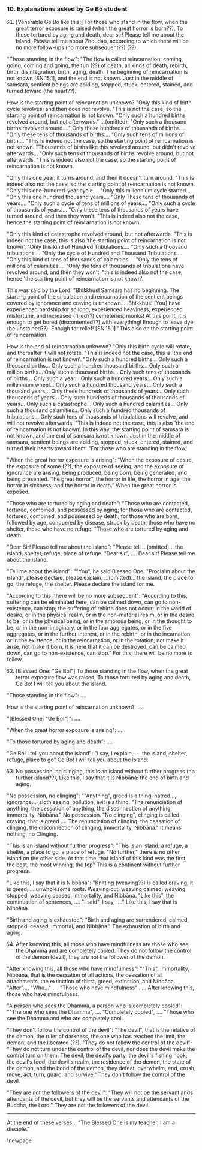 ### 10. Explanations asked by Ge Bo student

61. [Venerable Ge Bo like this:] For those who stand in the flow, when the great
    terror exposure is raised (when the great horror is born??),
To those tortured by aging and death, dear sir! Please tell me about the island,
Please tell me about Zhoudao, according to which there will be no more
follow-ups (no more subsequent??) (??).

"Those standing in the flow": "The flow is called reincarnation: coming,
going, coming and going, the fun (??) of death, all kinds of death, rebirth, birth,
disintegration, birth, aging, death. The beginning of reincarnation is
not known [SN.15.1], and the end is not known. Just in the middle of samsara,
sentient beings are abiding, stopped, stuck, entered, stained, and turned
toward (the heart??).

How is the starting point of reincarnation unknown? "Only this kind of birth
cycle revolves, and then does not revolve. "This is not the case, so the
starting point of reincarnation is not known. "Only such a hundred births
revolved around, but not afterwards." ...(omitted). "Only such a thousand births
revolved around...." Only these hundreds of thousands of births.... "Only these
tens of thousands of births.... "Only such tens of millions of birth.... "This
is indeed not the case, so the starting point of reincarnation is not known.
"Thousands of births like this revolved around, but didn't revolve afterwards...
"Only such tens of thousands of births revolve around, but not afterwards. "This
is indeed also not the case, so the starting point of reincarnation is not
known.

"Only this one year, it turns around, and then it doesn't turn around. "This is
indeed also not the case, so the starting point of reincarnation is not known.
"Only this one-hundred-year cycle.... "Only this millennium cycle started....
"Only this one hundred thousand years.... "Only These tens of thousands of
years.... "Only such a cycle of tens of millions of years.... "Only such a cycle
of thousands of years.... "Only these tens of thousands of years have turned
around, and then they won't. "This is indeed also not the case, hence the
starting point of reincarnation is not known.

"Only this kind of catastrophe revolved around, but not afterwards. "This is
indeed not the case, this is also 'the starting point of reincarnation is not
known'. "Only this kind of Hundred Tribulations.... "Only such a thousand
tribulations.... "Only the cycle of Hundred and Thousand Tribulations.... "Only
this kind of tens of thousands of calamities.... "Only the tens of millions of
calamities.... "Only the tens of thousands of tribulations have revolved around,
and then they won't. "this is indeed also not the case, hence 'the starting
point of reincarnation is not known'.

This was said by the Lord: "Bhikkhus! Samsara has no beginning. The starting
point of the circulation and reincarnation of the sentient beings covered by
ignorance and craving is unknown. ...Bhikkhus! [You] have experienced hardship
for so long, experienced heaviness, experienced misfortune, and increased
(filled??) cemeteries, monks! At this point, it is enough to get bored
(discontented??) with everything! Enough to leave dye (be unstained??)! Enough
for relief! [SN.15.1] "This also on the starting point of reincarnation.

How is the end of reincarnation unknown? "Only this birth cycle will rotate, and
thereafter it will not rotate. "This is indeed not the case, this is 'the end of
reincarnation is not known'. "Only such a hundred births... Only such a thousand
births... Only such a hundred thousand births... Only such a million births...
Only such a thousand births... Only such tens of thousands of births... Only
such a year... Only such a hundred years... Only such a millennium wheel... Only
such a hundred thousand years... Only such a thousand years... Only these
hundreds of thousands of years... Only such thousands of years... Only such
hundreds of thousands of thousands of years... Only such a catastrophe... Only
such a hundred calamities... Only such a thousand calamities... Only such a
hundred thousands of tribulations... Only such tens of thousands of tribulations
will revolve, and will not revolve afterwards. "This is indeed not the case,
this is also 'the end of reincarnation is not known'. In this way, the starting
point of samsara is not known, and the end of samsara is not known. Just in the
middle of samsara, sentient beings are abiding, stopped, stuck, entered,
stained, and turned their hearts toward them. "For those who are standing in the
flow.

"When the great horror exposure is arising": "When the exposure of desire, the
exposure of some (??), the exposure of seeing, and the exposure of ignorance are
arising, being produced, being born, being generated, and being presented. The
great horror", the horror in life, the horror in age, the horror in sickness,
and the horror in death." When the great horror is exposed.

"Those who are tortured by aging and death": "Those who are contacted, tortured,
combined, and possessed by aging; for those who are contacted, tortured,
combined, and possessed by death; for those who are born, followed by age,
conquered by disease, struck by death, those who have no shelter, those who have
no refuge. "Those who are tortured by aging and death.

"Dear Sir! Please tell me about the island": "Please tell ...(omitted)... the
island, shelter, refuge, place of refuge. "Dear sir", .... Dear sir! Please tell
me about the island.

"Tell me about the island": ""You", he said Blessed One. "Proclaim about the
island", please declare, please explain, ...(omitted)... the island, the place
to go, the refuge, the shelter. Please declare the island for me.

"According to this, there will be no more subsequent": "According to this,
suffering can be eliminated here, can be calmed down, can go to non-existence,
can stop; the suffering of rebirth does not occur; in the world of desire, or in
the physical realm, or in the non-material realm, or in the desire to be, or in
the physical being, or in the amorous being, or in the thought to be, or in the
non-imaginary, or in the four aggregates, or in the five aggregates, or in the
further interest, or in the rebirth, or in the incarnation, or in the existence,
or in the reincarnation, or in the rotation; not make it arise, not make it
born, it is here that it can be destroyed, can be calmed down, can go to
non-existence, can stop." For this, there will be no more to follow.

62. [Blessed One: "Ge Bo!"] To those standing in the flow, when the great terror
    exposure flow was raised,
To those tortured by aging and death, Ge Bo! I will tell you about the island.

"Those standing in the flow": ....

How is the starting point of reincarnation unknown? .....

"[Blessed One: "Ge Bo!"]": ....

"When the great horror exposure is arising": ....

"To those tortured by aging and death": ....

"Ge Bo! I tell you about the island": "I say, I explain, .... the island,
shelter, refuge, place to go" Ge Bo! I will tell you about the island.

63. No possession, no clinging, this is an island without further progress (no
    further island??),
Like this, I say that it is Nibbāna: the end of birth and aging.

"No possession, no clinging": ""Anything", greed is a thing, hatred...,
ignorance..., sloth seeing, pollution, evil is a thing. "The renunciation of
anything, the cessation of anything, the disconnection of anything, immortality,
Nibbāna." No possession. "No clinging", clinging is called craving, that is
greed .... The renunciation of clinging, the cessation of clinging, the
disconnection of clinging, immortality, Nibbāna." It means nothing, no Clinging.

"This is an island without further progress": "This is an island, a refuge, a
shelter, a place to go, a place of refuge. "No further," there is no other
island on the other side. At that time, that island of this kind was the first,
the best, the most winning, the top" This is a continent without further
progress.

"Like this, I say that it is Nibbāna": "Knitting (weaving??) is called craving,
it is greed, ....unwholesome roots. Weaving cut, weaving calmed, weaving
stopped, weaving ceased, immortality, and Nibbāna. "Like this", the continuation
of sentences, .... "I said", I say, ...." Like this, I say that is Nibbāna.

"Birth and aging is exhausted": "Birth and aging are surrendered, calmed,
stopped, ceased, immortal, and Nibbāna." The exhaustion of birth and aging.

64. After knowing this, all those who have mindfulness are those who see the Dhamma
    and are completely cooled.
They do not follow the control of the demon (devil), they are not the follower of the
demon.

"After knowing this, all those who have mindfulness": ""This", immortality,
Nibbāna, that is the cessation of all actions, the cessation of all attachments,
the extinction of thirst, greed, extinction, and Nibbāna. "After".... "Who..."
.... "Those who have mindfulness" ..... After knowing this, those who have
mindfulness.

"A person who sees the Dhamma, a person who is completely cooled": ""The one who
sees the Dhamma", .... "Completely cooled", .... "Those who see the Dhamma and
who are completely cool.

"They don't follow the control of the devil": "The devil", that is the relative
of the demon, the ruler of darkness, the one who has reached the limit, the
demon, and the liberated (??). "They do not follow the control of the devil":
"They do not turn under the control of the devil, nor does the devil make the
control turn on them. The devil, the devil's party, the devil's fishing hook,
the devil's food, the devil's realm, the residence of the demon, the state of
the demon, and the bond of the demon, they defeat, overwhelm, end, crush, move,
act, turn, guard, and survive." They don't follow the control of the devil.

"They are not the followers of the devil": "They will not be the servant ands
attendants of the devil, but they will be the servants and attendants of the
Buddha, the Lord." They are not the followers of the devil.

---

At the end of these verses... "The Blessed One is my teacher, I am a disciple."

\newpage
